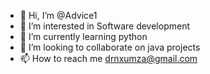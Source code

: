 - 👋 Hi, I’m @Advice1
- 👀 I’m interested in Software development
- 🌱 I’m currently learning python
- 💞️ I’m looking to collaborate on java projects
- 📫 How to reach me drnxumza@gmail.com

<!---
Advice1/Advice1 is a ✨ special ✨ repository because its `README.md` (this file) appears on your GitHub profile.
You can click the Preview link to take a look at your changes.
--->
